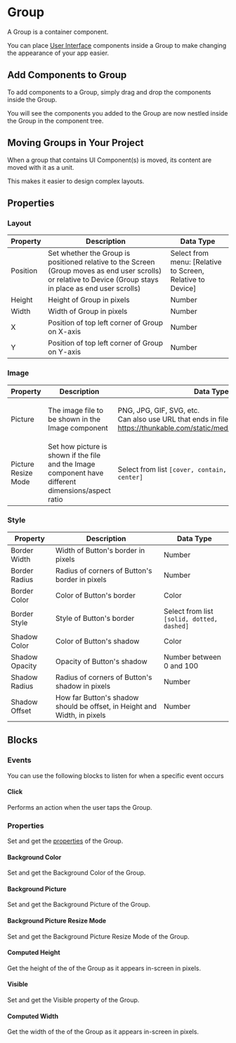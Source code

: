 # Group

A Group is a container component.

You can place [User Interface](ui-components.md) components inside a Group to make changing the appearance of your app easier.

## Add Components to Group

To add components to a Group, simply drag and drop the components inside the Group.

You will see the components you added to the Group are now nestled inside the Group in the component tree.

## Moving Groups in Your Project

When a group that contains UI Component(s) is moved, its content are moved with it as a unit.

This makes it easier to design complex layouts.

## Properties

### Layout

| Property | Description                                                                                                                                                   | Data Type                                                   |
| -------- | ------------------------------------------------------------------------------------------------------------------------------------------------------------- | ----------------------------------------------------------- |
| Position | Set whether the Group is positioned relative to the Screen (Group moves as end user scrolls) or relative to Device (Group stays in place as end user scrolls) | Select from menu: \[Relative to Screen, Relative to Device] |
| Height   | Height of Group in pixels                                                                                                                                     | Number                                                      |
| Width    | Width of Group in pixels                                                                                                                                      | Number                                                      |
| X        | Position of top left corner of Group on X-axis                                                                                                                | Number                                                      |
| Y        | Position of top left corner of Group on Y-axis                                                                                                                | Number                                                      |

### Image

| Property            | Description                                                                                         | Data Type                                                                                                                                                                                                    |
| ------------------- | --------------------------------------------------------------------------------------------------- | ------------------------------------------------------------------------------------------------------------------------------------------------------------------------------------------------------------ |
| Picture             | The image file to be shown in the Image component                                                   | <p>PNG, JPG, GIF, SVG, etc.<br>Can also use URL that ends in file extension (eg <a href="https://thunkable.com/static/media/logo.ba96eb83.png">https://thunkable.com/static/media/logo.ba96eb83.png</a>)</p> |
| Picture Resize Mode | Set how picture is shown if the file and the Image component have different dimensions/aspect ratio | Select from list `[cover, contain, stretch, repeat, center]`                                                                                                                                                 |

### Style

| Property       | Description                                                              | Data Type                                  |
| -------------- | ------------------------------------------------------------------------ | ------------------------------------------ |
| Border Width   | Width of Button's border in pixels                                       | Number                                     |
| Border Radius  | Radius of corners of Button's border in pixels                           | Number                                     |
| Border Color   | Color of Button's border                                                 | Color                                      |
| Border Style   | Style of Button's border                                                 | Select from list `[solid, dotted, dashed]` |
| Shadow Color   | Color of Button's shadow                                                 | Color                                      |
| Shadow Opacity | Opacity of Button's shadow                                               | Number between 0 and 100                   |
| Shadow Radius  | Radius of corners of Button's shadow in pixels                           | Number                                     |
| Shadow Offset  | How far Button's shadow should be offset, in Height and Width, in pixels | Number                                     |

## Blocks

### Events

You can use the following blocks to listen for when a specific event occurs

#### Click

Performs an action when the user taps the Group.

### Properties

Set and get the [properties](group.md#properties) of the Group.

#### Background Color

Set and get the Background Color of the Group.

#### Background Picture

Set and get the Background Picture of the Group.

#### Background Picture Resize Mode

Set and get the Background Picture Resize Mode of the Group.

#### Computed Height

Get the height of the of the Group as it appears in-screen in pixels.

#### Visible

Set and get the Visible property of the Group.

#### Computed Width

Get the width of the of the Group as it appears in-screen in pixels.

